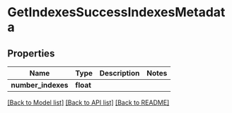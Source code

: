 # GetIndexesSuccessIndexesMetadata

## Properties
Name | Type | Description | Notes
------------ | ------------- | ------------- | -------------
**number_indexes** | **float** |  | 

[[Back to Model list]](../README.md#documentation-for-models) [[Back to API list]](../README.md#documentation-for-api-endpoints) [[Back to README]](../README.md)


